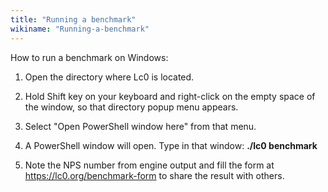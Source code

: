 ```yaml
---
title: "Running a benchmark"
wikiname: "Running-a-benchmark"
---
```

How to run a benchmark on Windows:

1. Open the directory where Lc0 is located.

2. Hold Shift key on your keyboard and right-click on the empty space of the window, so that directory popup menu appears.

3. Select "Open PowerShell window here" from that menu.

4. A PowerShell window will open. Type in that window:
**./lc0 benchmark**

5. Note the NPS number from engine output and fill the form at https://lc0.org/benchmark-form to share the result with others.